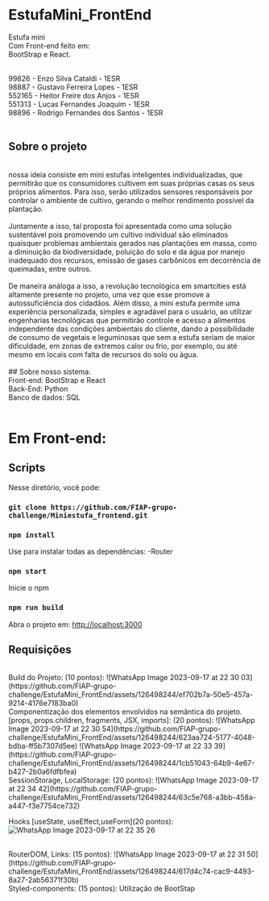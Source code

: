 # EstufaMini_FrontEnd
Estufa mini
</br>
Com Front-end feito em:
</br>
BootStrap e React.
</br>
</hr>
</br>
99826 - Enzo Silva Cataldi - 1ESR
</br>
98887 - Gustavo Ferreira Lopes - 1ESR
</br>
552165 - Heitor Freire dos Anjos - 1ESR
</br>
551313 - Lucas Fernandes Joaquim - 1ESR
</br>
98896 - Rodrigo Fernandes dos Santos - 1ESR
</br>
</br>

## Sobre o projeto

</br>
nossa ideia consiste em mini estufas inteligentes individualizadas, que permitirão que os consumidores cultivem em suas próprias casas os seus próprios alimentos. Para isso, serão utilizados sensores responsáveis por controlar o ambiente de cultivo, gerando o melhor rendimento possível da plantação.
</br>
</br>
 Juntamente a isso, tal proposta foi apresentada como uma solução sustentável pois promovendo um cultivo individual são eliminados quaisquer problemas ambientais gerados nas plantações em massa, como a diminuição da biodiversidade, poluição do solo e da água por manejo inadequado dos recursos, emissão de gases carbônicos em decorrência de queimadas, entre outros.
</br>
</br>
De maneira análoga a isso, a revolução tecnológica em smartcities está altamente presente no projeto, uma vez que esse promove a autossuficiência dos cidadãos. Além disso, a mini estufa permite uma experiência personalizada, simples e agradável para o usuário, ao utilizar engenharias tecnológicas que permitirão controle e acesso a alimentos independente das condições ambientais do cliente, dando a possibilidade de consumo de vegetais e leguminosas que sem a estufa seriam de maior dificuldade, em zonas de extremos calor ou frio, por exemplo, ou até mesmo em locais com falta de recursos do solo ou água.
</br>
</br>
## Sobre nosso sistema:
</br>
Front-end: BootStrap e React
</br>
Back-End: Python
</br>
Banco de dados: SQL
</br>
</br>
<h1>Em Front-end: </h1>

##  Scripts

Nesse diretório, você pode:

### `git clone https://github.com/FIAP-grupo-challenge/Miniestufa_frontend.git`

### `npm install`
Use para instalar todas as dependências: 
-Router

### `npm start`

Inicie o npm


### `npm run build`
Abra o projeto em: [http://localhost:3000](http://localhost:3000) 



## Requisições

</br>
Build do Projeto: (10 pontos):
![WhatsApp Image 2023-09-17 at 22 30 03](https://github.com/FIAP-grupo-challenge/EstufaMini_FrontEnd/assets/126498244/ef702b7a-50e5-457a-9214-4176e7183ba0)
</br>
Componentização dos elementos envolvidos na semântica do projeto. [props, props.children, fragments, JSX, imports]: (20 pontos):
![WhatsApp Image 2023-09-17 at 22 30 54](https://github.com/FIAP-grupo-challenge/EstufaMini_FrontEnd/assets/126498244/623aa724-5177-4048-bdba-ff5b7307d5ee)
![WhatsApp Image 2023-09-17 at 22 33 39](https://github.com/FIAP-grupo-challenge/EstufaMini_FrontEnd/assets/126498244/1cb51043-64b9-4e67-b427-2b0a6fdfbfea)
</br>
SessionStorage, LocalStorage: (20 pontos):
![WhatsApp Image 2023-09-17 at 22 34 42](https://github.com/FIAP-grupo-challenge/EstufaMini_FrontEnd/assets/126498244/63c5e768-a3bb-458a-a447-f3e7754ce732)
</br>

Hooks [useState, useEffect,useForm](20 pontos):
![WhatsApp Image 2023-09-17 at 22 35 26](https://github.com/FIAP-grupo-challenge/EstufaMini_FrontEnd/assets/126498244/a01c24ec-6a13-456e-ac59-4571c979e4b0)

</br>
RouterDOM, Links: (15 pontos):  
![WhatsApp Image 2023-09-17 at 22 31 50](https://github.com/FIAP-grupo-challenge/EstufaMini_FrontEnd/assets/126498244/617d4c74-cac9-4493-8a27-2ab56371f30b)
</br>
Styled-components: (15 pontos):
Utilização de BootStap
</br>
